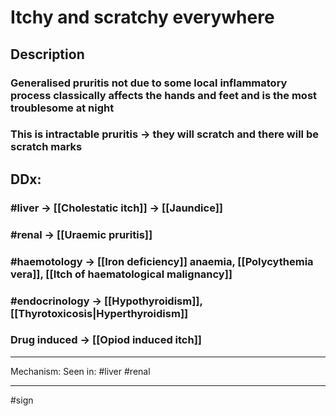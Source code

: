 # Itchy and scratchy everywhere
## Description
### Generalised pruritis not due to some local inflammatory process classically **affects the hands and feet** and is the most troublesome at night
### This is intractable pruritis -> they will scratch and there will be scratch marks
## DDx:
###  #liver -> [[Cholestatic itch]] -> [[Jaundice]]
### #renal  -> [[Uraemic pruritis]]
### #haemotology -> [[Iron deficiency]] anaemia, [[Polycythemia vera]], [[Itch of haematological malignancy]]
### #endocrinology  -> [[Hypothyroidism]], [[Thyrotoxicosis|Hyperthyroidism]]
### Drug induced -> [[Opiod induced itch]]

---
Mechanism:
Seen in: #liver #renal 

----
#sign 

